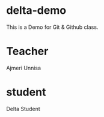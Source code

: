 # delta-demo
This is a Demo for Git &amp; Github class.


# Teacher
Ajmeri Unnisa

# student
Delta Student